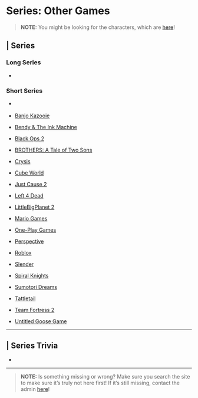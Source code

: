 # Series: Other Games

> **NOTE:** You might be looking for the characters, which are [here](5.Characters/--.html)!

## | Series

### Long Series
- [](./6.Series/.html)

### Short Series
- [](./6.Series/.html)


- [Banjo Kazooie](./6.Series/Other_Games/Banjo_Kazooie.html)
- [Bendy & The Ink Machine](./6.Series/Other_Games/BatIM.html)
- [Black Ops 2](./6.Series/Other_Games/Black_Ops_2.html)
- [BROTHERS: A Tale of Two Sons](./6.Series/Other_Games/BROTHERS-ATo2S.html)
- [Crysis](./6.Series/Other_Games/Crysis.html)
- [Cube World](./6.Series/Other_Games/Cube_World.html)
- [Just Cause 2](./6.Series/Other_Games/Just_Cause_2.html)
- [Left 4 Dead](./6.Series/Other_Games/Left_4_Dead.html)
- [LittleBigPlanet 2](./6.Series/Other_Games/LittleBigPlanet_2.html)
- [Mario Games](./6.Series/Other_Games/Mario_Games.html)
- [One-Play Games](./6.Series/Other_Games/One-Play_Games.html)
- [Perspective](./6.Series/Other_Games/Perspective.html)
- [Roblox](./6.Series/Other_Games/Roblox.html)
- [Slender](./6.Series/Other_Games/Slender.html)
- [Spiral Knights](./6.Series/Other_Games/Spiral_Knights.html)
- [Sumotori Dreams](./6.Series/Other_Games/Sumotori_Dreams.html)
- [Tattletail](./6.Series/Other_Games/Tattletail.html)
- [Team Fortress 2](./6.Series/Other_Games/Team_Fortress_2.html)
- [Untitled Goose Game](./6.Series/Other_Games/Untitles_Goose_Game.html)

----

## | Series Trivia
- 

----
 
> **NOTE:** Is something missing or wrong? Make sure you search the site to make sure it’s truly not here first! If it’s still missing, contact the admin [here](../chapter_2.html)!